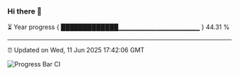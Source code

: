 ### Hi there 👋

⏳ Year progress { █████████████▁▁▁▁▁▁▁▁▁▁▁▁▁▁▁▁▁ } 44.31 %

---

⏰ Updated on Wed, 11 Jun 2025 17:42:06 GMT

![Progress Bar CI](https://github.com/IshwaranRudhara/GIT-ACTION/workflows/Progress%20Bar%20CI/badge.svg)
